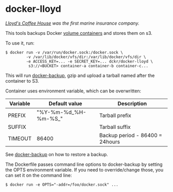 # docker-lloyd
*[Lloyd's Coffee House](http://en.wikipedia.org/wiki/Lloyd%27s_Coffee_House)
was the first marine insurance company.*

This tools backups Docker [volume containers](http://docs.docker.io/en/latest/use/working_with_volumes/#creating-and-mounting-a-data-volume-container)
and stores them on s3.

To use it, run:

    $ docker run -v /var/run/docker.sock:/docker.sock \
             -v /var/lib/docker/vfs/dir:/var/lib/docker/vfs/dir \
             -e ACCESS_KEY=... -e SECRET_KEY=... dckr/docker-lloyd \
              s3://<BUCKET> container-a container-b container-c...

This will run [docker-backup](https://github.com/docker-infra/docker-backup),
gzip and upload a tarball named after the container to S3.

Container uses environment variable, which can be overwritten:

| Variable | Default value | Description |
| -------- | ------------- | ----------- |
| PREFIX | "%Y-%m-%d_%H-%m-%S_" | Tarball prefix |
| SUFFIX | | Tarball suffix |
| TIMEOUT | 86400 | Backup period - 86400 = 24hours |

See [docker-backup](https://github.com/discordianfish/docker-backup) on
how to restore a backup.

The Dockerfile passes command line options to docker-backup by setting the OPTS
environment variable. If you need to override/change those, you can set it on
the command line:

    $ docker run -e OPTS="-addr=/foo/docker.sock" ...

